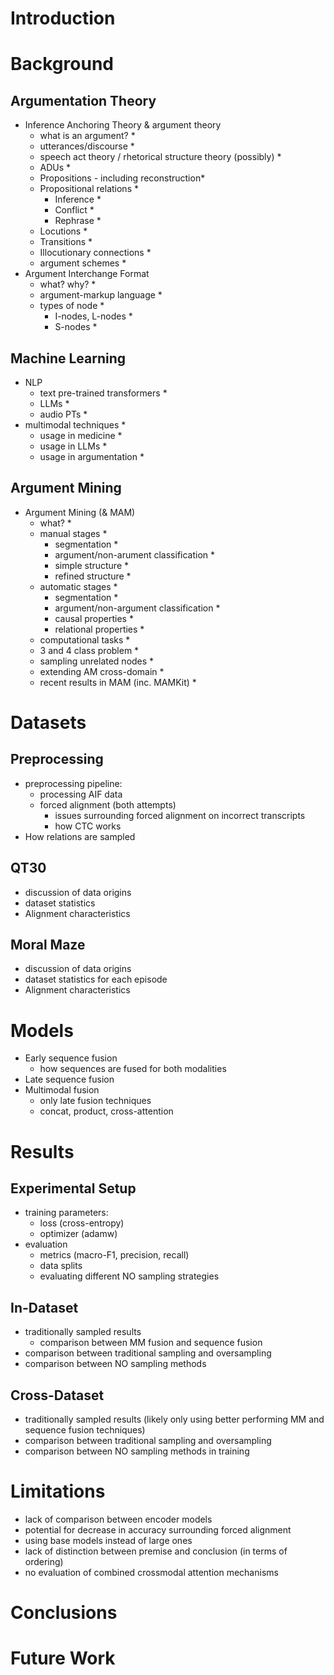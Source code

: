 # Introduction

# Background

## Argumentation Theory

- Inference Anchoring Theory & argument theory
  - what is an argument? *
  - utterances/discourse *
  - speech act theory / rhetorical structure theory (possibly) *
  - ADUs *
  - Propositions - including reconstruction*
  - Propositional relations *
    - Inference *
    - Conflict *
    - Rephrase *
  - Locutions *
  - Transitions *
  - Illocutionary connections *
  - argument schemes *
- Argument Interchange Format
  - what? why? *
  - argument-markup language *
  - types of node *
    - I-nodes, L-nodes *
    - S-nodes *

## Machine Learning

- NLP
  - text pre-trained transformers *
  - LLMs *
  - audio PTs *
- multimodal techniques *
  - usage in medicine *
  - usage in LLMs *
  - usage in argumentation *

## Argument Mining

- Argument Mining (& MAM)
  - what? *
  - manual stages *
    - segmentation *
    - argument/non-arument classification *
    - simple structure *
    - refined structure *
  - automatic stages *
    - segmentation *
    - argument/non-argument classification *
    - causal properties *
    - relational properties *
  - computational tasks *
  - 3 and 4 class problem *
  - sampling unrelated nodes *
  - extending AM cross-domain *
  - recent results in MAM (inc. MAMKit) *

# Datasets

## Preprocessing

- preprocessing pipeline:
  - processing AIF data
  - forced alignment (both attempts)
    - issues surrounding forced alignment on incorrect transcripts
    - how CTC works
- How relations are sampled

## QT30

- discussion of data origins
- dataset statistics
- Alignment characteristics

## Moral Maze

- discussion of data origins
- dataset statistics for each episode
- Alignment characteristics

# Models

- Early sequence fusion
  - how sequences are fused for both modalities
- Late sequence fusion
- Multimodal fusion
  - only late fusion techniques
  - concat, product, cross-attention

# Results

## Experimental Setup

- training parameters:
  - loss (cross-entropy)
  - optimizer (adamw)
- evaluation
  - metrics (macro-F1, precision, recall)
  - data splits
  - evaluating different NO sampling strategies

## In-Dataset

- traditionally sampled results
  - comparison between MM fusion and sequence fusion
- comparison between traditional sampling and oversampling
- comparison between NO sampling methods

## Cross-Dataset

- traditionally sampled results (likely only using better performing MM and sequence fusion techniques)
- comparison between traditional sampling and oversampling
- comparison between NO sampling methods in training

# Limitations

- lack of comparison between encoder models
- potential for decrease in accuracy surrounding forced alignment
- using base models instead of large ones
- lack of distinction between premise and conclusion (in terms of ordering)
- no evaluation of combined crossmodal attention mechanisms

# Conclusions

# Future Work
